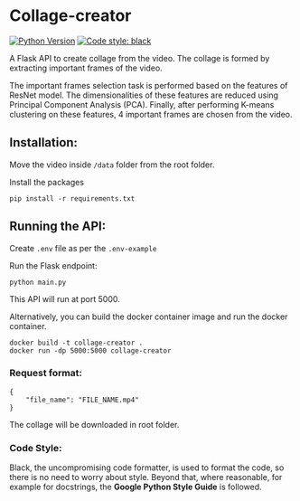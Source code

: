 # Collage-creator
[![Python Version](https://img.shields.io/badge/python-3.7+-blue?logo=python)](https://www.python.org/)
[![Code style: black](https://img.shields.io/badge/code%20style-black-000000.svg)](https://github.com/psf/black)

A Flask API to create collage from the video. The collage is formed by extracting important frames of the video.

The important frames selection task is performed based on the features of ResNet model. The dimensionalities of these features are reduced using Principal Component Analysis (PCA). Finally, after performing K-means clustering on these features, 4 important frames are chosen from the video.


## Installation:

Move the video inside `/data` folder from the root folder. 

Install the packages

```
pip install -r requirements.txt
```

## Running the API:

Create `.env` file as per the `.env-example`

Run the Flask endpoint:

```
python main.py
```

This API will run at port 5000. 

Alternatively, you can build the docker container image and run the docker container.

```
docker build -t collage-creator .
docker run -dp 5000:5000 collage-creator
```

### Request format:
```
{
    "file_name": "FILE_NAME.mp4"
}
```

The collage will be downloaded in root folder.

### Code Style:

Black, the uncompromising code formatter, is used to format the code, so there is no need to worry about style. Beyond that, where reasonable, for example for docstrings, the **Google Python Style Guide** is followed.

